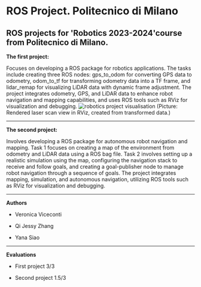# ROS Project. Politecnico di Milano
ROS projects for 'Robotics 2023-2024'course from Politecnico di Milano. 
---
**The first project:**

Focuses on developing a ROS package for robotics applications. The tasks include creating three ROS nodes: gps_to_odom for converting GPS data to odometry, odom_to_tf for transforming odometry data into a TF frame, and lidar_remap for visualizing LiDAR data with dynamic frame adjustment. The project integrates odometry, GPS, and LiDAR data to enhance robot navigation and mapping capabilities, and uses ROS tools such as RViz for visualization and debugging.
![robotics project visualisation](https://github.com/user-attachments/assets/94f469d3-888c-4b79-a6eb-1578f2a9dfc5)
(Picture: Rendered laser scan view in RViz, created from transformed data.)

---

**The second project:**

Involves developing a ROS package for autonomous robot navigation and mapping. Task 1 focuses on creating a map of the environment from odometry and LiDAR data using a ROS bag file. Task 2 involves setting up a realistic simulation using the map, configuring the navigation stack to receive and follow goals, and creating a goal-publisher node to manage robot navigation through a sequence of goals. The project integrates mapping, simulation, and autonomous navigation, utilizing ROS tools such as RViz for visualization and debugging.

---

**Authors**

- Veronica Viceconti

- Qi Jessy Zhang

- Yana Siao

---

**Evaluations**

- First project 3/3

- Second project 1.5/3
